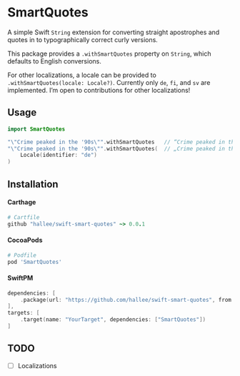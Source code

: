 # SmartQuotes

A simple Swift `String` extension for converting straight apostrophes and quotes in to typographically correct curly versions.

This package provides a `.withSmartQuotes` property on `String`, which defaults to English conversions.

For other localizations, a locale can be provided to `.withSmartQuotes(locale: Locale?)`. Currently only `de`, `fi`, and `sv` are implemented. I’m open to contributions for other localizations!

## Usage

```swift
import SmartQuotes

"\"Crime peaked in the '90s\"".withSmartQuotes   // “Crime peaked in the ’90s”
"\"Crime peaked in the '90s\"".withSmartQuotes(  // „Crime peaked in the ‘90s“
    Locale(identifier: "de")
)
```

## Installation

#### Carthage

```ruby
# Cartfile
github "hallee/swift-smart-quotes" ~> 0.0.1
```

#### CocoaPods

```ruby
# Podfile
pod 'SmartQuotes'
```

#### SwiftPM

```swift
dependencies: [
    .package(url: "https://github.com/hallee/swift-smart-quotes", from: "0.0.1")
],
targets: [
    .target(name: "YourTarget", dependencies: ["SmartQuotes"])
]
```

## TODO

- [ ] Localizations
